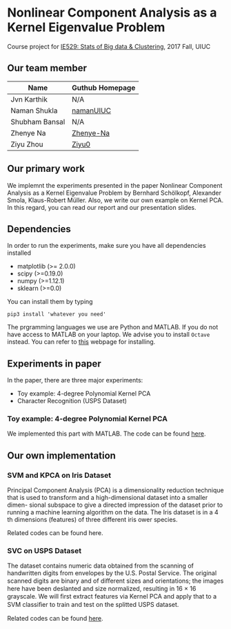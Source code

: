 # Nonlinear Component Analysis as a Kernel Eigenvalue Problem
Course project for [IE529: Stats of Big data & Clustering](https://ise.illinois.edu/courses/profile/IE529-120168), 2017 Fall, UIUC
## Our team member
| Name           | Guthub Homepage                           |
|----------------|-------------------------------------------|
| Jvn Karthik    | N/A                                       |
| Naman Shukla   | [namanUIUC](https://github.com/namanUIUC) |
| Shubham Bansal | N/A                                       |
| Zhenye Na      | [Zhenye-Na](https://github.com/Zhenye-Na) |
| Ziyu Zhou      | [Ziyu0](https://github.com/Ziyu0)         |

## Our primary work
We implemnt the experiments presented in the paper Nonlinear Component Analysis as a Kernel Eigenvalue Problem by Bernhard Schölkopf, Alexander Smola, Klaus-Robert Müller. Also, we write our own example on Kernel PCA. In this regard, you can read our report and our presentation slides.

## Dependencies
In order to run the experiments, make sure you have all dependencies installed
- matplotlib (>= 2.0.0)
- scipy (>=0.19.0)
- numpy (>=1.12.1)
- sklearn (>=0.0)

You can install them by typing

`pip3 install 'whatever you need'`

The prgramming languages we use are Python and MATLAB. If you do not have access to MATLAB on your laptop. We advise you to install `Octave` instead. You can refer to [this](https://www.gnu.org/software/octave/download.html) webpage for installing.

## Experiments in paper
In the paper, there are three major experiments:
- Toy example: 4-degree Polynomial Kernel PCA
- Character Recognition (USPS Dataset)

### Toy example: 4-degree Polynomial Kernel PCA
We implemented this part with MATLAB. The code can be found [here](https://github.com/Zhenye-Na/npca/blob/master/our_kpca/kpca_code.m).

## Our own implementation
### SVM and KPCA on Iris Dataset
Principal Component Analysis (PCA) is a dimensionality reduction technique that is used to transform and a high-dimensional dataset into a smaller dimen- sional subspace to give a directed impression of the dataset prior to running a machine learning algorithm on the data. The Iris dataset is in a 4 th dimensions (features) of three different iris ower species. 

Related codes can be found here.

### SVC on USPS Dataset
The dataset contains numeric data obtained from the scanning of handwritten digits from envelopes by the U.S. Postal Service. The original scanned digits are binary and of diﬀerent sizes and orientations; the images here have been deslanted and size normalized, resulting in 16 × 16 grayscale. We will ﬁrst extract features via Kernel PCA and apply that to a SVM classiﬁer to train and test on the splitted USPS dataset.

Related codes can be found [here](https://github.com/Zhenye-Na/npca/blob/master/application/SVC_on_USPS.ipynb).
